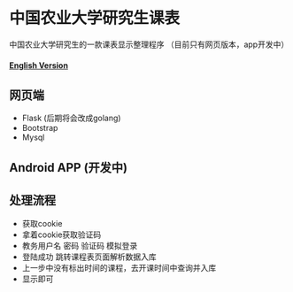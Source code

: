 # 中国农业大学研究生课表
中国农业大学研究生的一款课表显示整理程序 （目前只有网页版本，app开发中）

#### [English Version](./README.md)

## 网页端
- Flask (后期将会改成golang)
- Bootstrap
- Mysql

## Android APP (开发中)

## 处理流程
- 获取cookie
- 拿着cookie获取验证码
- 教务用户名 密码 验证码 模拟登录
- 登陆成功 跳转课程表页面解析数据入库
- 上一步中没有标出时间的课程，去开课时间中查询并入库
- 显示即可
